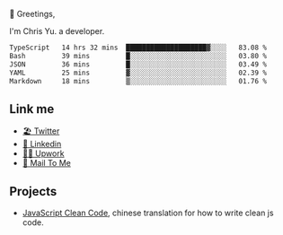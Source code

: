 👋 Greetings, 

I'm Chris Yu. a developer. 


<!--START_SECTION:waka-->

```txt
TypeScript   14 hrs 32 mins  ████████████████████▓░░░░   83.08 %
Bash         39 mins         █░░░░░░░░░░░░░░░░░░░░░░░░   03.80 %
JSON         36 mins         █░░░░░░░░░░░░░░░░░░░░░░░░   03.49 %
YAML         25 mins         ▓░░░░░░░░░░░░░░░░░░░░░░░░   02.39 %
Markdown     18 mins         ▒░░░░░░░░░░░░░░░░░░░░░░░░   01.76 %
```

<!--END_SECTION:waka-->

## Link me

- [🏖️ Twitter](https://twitter.com/yuetong3yu)
- [🧳 Linkedin](https://www.linkedin.com/in/yuetong3yu)
- [👨‍💻 Upwork](https://www.upwork.com/freelancers/~019f5d35fda67374fb)
- [📧 Mail To Me](mailto:yuetong3yu@gmail.com)


## Projects 

- [JavaScript Clean Code](https://js-clean-code-cn.vercel.app/), chinese translation for how to write clean js code.
